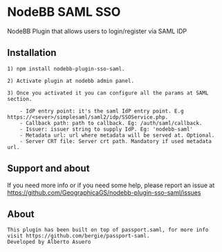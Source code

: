 # NodeBB SAML SSO

NodeBB Plugin that allows users to login/register via SAML IDP

## Installation

    1) npm install nodebb-plugin-sso-saml.

    2) Activate plugin at nodebb admin panel.

    3) Once you activated it you can configure all the params at SAML section.

        - IdP entry point: it's the saml IdP entry point. E.g https://<sever>/simplesaml/saml2/idp/SSOService.php.
        - Callback path: path to callback. Eg: /auth/saml/callback.
        - Issuer: issuer string to supply IdP. Eg: 'nodebb-saml'
        - Metadata url: url where metadata will be served at. Optional.
        - Server CRT file: Server crt path. Mandatory if used metadata url.
        

## Support and about

If you need more info or if you need some help, please report an issue at https://github.com/GeographicaGS/nodebb-plugin-sso-saml/issues


## About
    This plugin has been built on top of passport.saml, for more info visit https://github.com/bergie/passport-saml.
    Developed by Alberto Asuero
